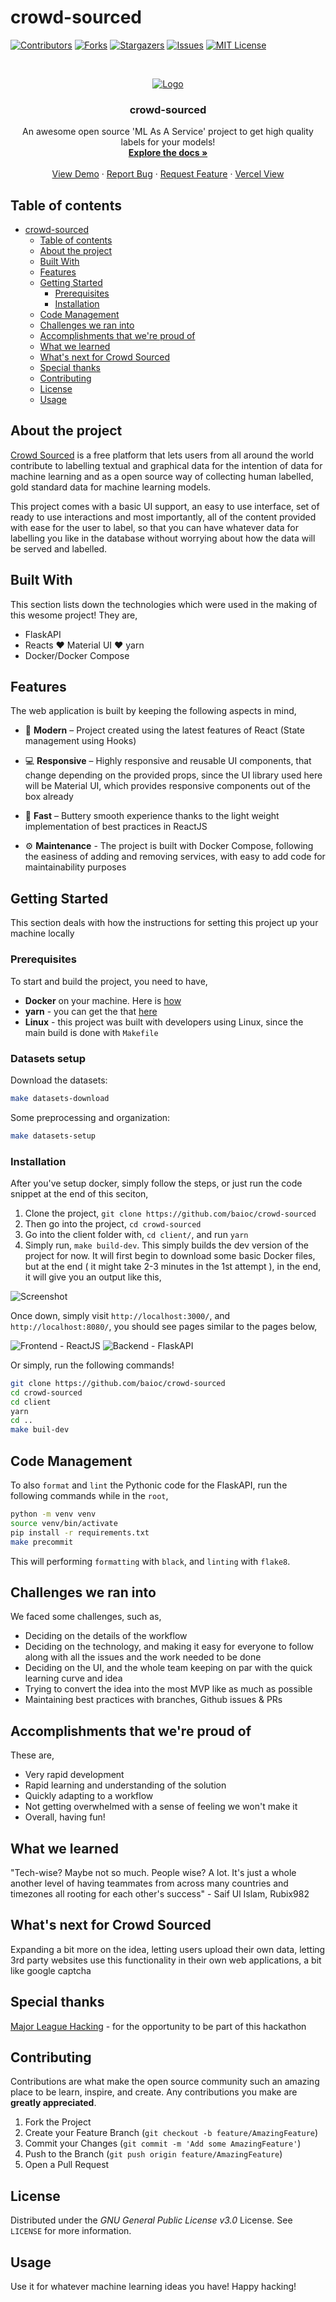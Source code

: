 # crowd-sourced

<!-- PROJECT SHIELDS -->
[![Contributors][contributors-shield]][contributors-url]
[![Forks][forks-shield]][forks-url]
[![Stargazers][stars-shield]][stars-url]
[![Issues][issues-shield]][issues-url]
[![MIT License][license-shield]][license-url]

<!-- PROJECT LOGO -->
<br />
<p align="center">
  <a href="https://github.com/baioc/crowd-sourced">
    <img src="assets/img/1.png" alt="Logo">
  </a>  

  <h3 align="center">crowd-sourced</h3>
  <p align="center">
    An awesome open source 'ML As A Service' project to get high quality labels for your models!
    <br />
    <a href="https://github.com/baioc/crowd-sourced"><strong>Explore the docs »</strong></a>
    <br />
    <br />
    <a href="https://github.com/baioc/crowd-sourced">View Demo</a>
    ·
    <a href="https://github.com/baioc/crowd-sourced/issues">Report Bug</a>
    ·
    <a href="https://github.com/baioc/crowd-sourced/issues">Request Feature</a>
    ·
    <a href="https://crowd-sourced.vercel.app/">Vercel View</a>
  </p>
</p>

## Table of contents

- [crowd-sourced](#crowd-sourced)
  - [Table of contents](#table-of-contents)
  - [About the project](#about-the-project)
  - [Built With](#built-with)
  - [Features](#features)
  - [Getting Started](#getting-started)
    - [Prerequisites](#prerequisites)
    - [Installation](#installation)
  - [Code Management](#code-management)
  - [Challenges we ran into](#challenges-we-ran-into)
  - [Accomplishments that we're proud of](#accomplishments-that-were-proud-of)
  - [What we learned](#what-we-learned)
  - [What's next for Crowd Sourced](#whats-next-for-crowd-sourced)
  - [Special thanks](#special-thanks)
  - [Contributing](#contributing)
  - [License](#license)
  - [Usage](#usage)

## About the project

[Crowd Sourced][Crowd Sourced] is a free platform that lets users from all around the world contribute to labelling textual and graphical data for the intention of data for machine learning and as a open source way of collecting human labelled, gold standard data for machine learning models.

This project comes with a basic UI support, an easy to use interface, set of ready to use interactions and most importantly, all of the content provided with ease for the user to label, so that you can have whatever data for labelling you like in the database without worrying about how the data will be served and labelled.

## Built With

This section lists down the technologies which were used in the making of this wesome project! They are,

- FlaskAPI
- Reacts :heart: Material UI :heart: yarn
- Docker/Docker Compose

## Features

The web application is built by keeping the following aspects in mind,

- 🎁 **Modern** – Project created using the latest features of React (State management using Hooks)

- 💻 **Responsive** – Highly responsive and reusable UI components, that change depending on the provided props, since the UI library used here will be Material UI, which provides responsive components out of the box already

- 🚀 **Fast** – Buttery smooth experience thanks to the light weight implementation of best practices in ReactJS

- ⚙️ **Maintenance** - The project is built with Docker Compose, following the easiness of adding and removing services, with easy to add code for maintainability purposes

<!-- GETTING STARTED -->
## Getting Started

This section deals with how the instructions for setting this project up your machine locally

### Prerequisites

To start and build the project, you need to have,

- **Docker** on your machine. Here is [how](https://docs.docker.com/engine/install/!)
- **yarn** - you can get the that [here](https://classic.yarnpkg.com/en/docs/install/#debian-stable)
- **Linux** - this project was built with developers using Linux, since the main build is done with `Makefile`

### Datasets setup

Download the datasets:
```bash
make datasets-download
```

Some preprocessing and organization:
```bash
make datasets-setup
```

### Installation

After you've setup docker, simply follow the steps, or just run the code snippet at the end of this seciton,

1. Clone the project, `git clone https://github.com/baioc/crowd-sourced`
2. Then go into the project, `cd crowd-sourced`
3. Go into the client folder with, `cd client/`, and run `yarn`
4. Simply run, `make build-dev`. This simply builds the dev version of the project for now. It will first begin to download some basic Docker files, but at the end ( it might take 2-3 minutes in the 1st attempt ), in the end, it will give you an output like this,

![Screenshot](https://user-images.githubusercontent.com/41635766/121229186-16a5f280-c8a7-11eb-9b16-4358c7522d33.png)

Once down, simply visit `http://localhost:3000/`, and `http://localhost:8080/`, you should see pages similar to the pages below,

![Frontend - ReactJS](https://user-images.githubusercontent.com/41635766/121229326-39380b80-c8a7-11eb-8772-352a2408c2c8.png)
![Backend - FlaskAPI](https://user-images.githubusercontent.com/41635766/121229357-4228dd00-c8a7-11eb-9d97-8795f882603b.png)

Or simply, run the following commands!

```bash
git clone https://github.com/baioc/crowd-sourced
cd crowd-sourced
cd client
yarn
cd ..
make buil-dev
```

## Code Management

To also `format` and `lint` the Pythonic code for the FlaskAPI, run the following commands while in the `root`,

```bash
python -m venv venv
source venv/bin/activate
pip install -r requirements.txt
make precommit
```

This will performing `formatting` with `black`, and `linting` with `flake8`.

## Challenges we ran into

We faced some challenges, such as,

- Deciding on the details of the workflow
- Deciding on the technology, and making it easy for everyone to follow along with all the issues and the work needed to be done
- Deciding on the UI, and the whole team keeping on par with the quick learning curve and idea
- Trying to convert the idea into the most MVP like as much as possible
- Maintaining best practices with branches, Github issues & PRs

## Accomplishments that we're proud of

These are,
- Very rapid development
- Rapid learning and understanding of the solution
- Quickly adapting to a workflow
- Not getting overwhelmed with a sense of feeling we won't  make it
- Overall, having fun!

## What we learned

"Tech-wise? Maybe not so much. People wise? A lot. It's just a whole another level of having teammates from across many countries and timezones all rooting for each other's success" - Saif Ul Islam, Rubix982

## What's next for Crowd Sourced

Expanding a bit more on the idea, letting users upload their own data, letting 3rd party websites use this functionality in their own web applications, a bit like google captcha

## Special thanks

[Major League Hacking][MLH] - for the opportunity to be part of this hackathon

<!-- CONTRIBUTING -->
## Contributing

Contributions are what make the open source community such an amazing place to be learn, inspire, and create. Any contributions you make are **greatly appreciated**.

1. Fork the Project
2. Create your Feature Branch (`git checkout -b feature/AmazingFeature`)
3. Commit your Changes (`git commit -m 'Add some AmazingFeature'`)
4. Push to the Branch (`git push origin feature/AmazingFeature`)
5. Open a Pull Request

<!-- LICENSE -->
## License

Distributed under the *GNU General Public License v3.0* License. See `LICENSE` for more information.

## Usage

Use it for whatever machine learning ideas you have! Happy hacking!

<!-- prettier-ignore-start -->
[axios]: https://github.com/axios/axios
[antd]: https://github.com/ant-design/ant-design
[react-awesome-reveal]: https://www.npmjs.com/package/react-awesome-reveal
[styled-componets]: https://github.com/styled-components/styled-components
[Crowd Sourced]: https://github.com/baioc/crowd-sourced
[MLH]: https://mlh.io/
<!-- prettier-ignore-end -->

<!-- MARKDOWN LINKS & IMAGES -->
<!-- https://www.markdownguide.org/basic-syntax/#reference-style-links -->
[contributors-shield]: https://img.shields.io/github/contributors/baioc/crowd-sourced.svg?style=for-the-badge
[contributors-url]: https://github.com/baioc/crowd-sourced/graphs/contributors
[forks-shield]: https://img.shields.io/github/forks/baioc/crowd-sourced.svg?style=for-the-badge
[forks-url]: https://github.com/baioc/crowd-sourced/network/members
[stars-shield]: https://img.shields.io/github/stars/baioc/crowd-sourced.svg?style=for-the-badge
[stars-url]: https://github.com/baioc/crowd-sourced/stargazers
[issues-shield]: https://img.shields.io/github/issues/baioc/crowd-sourced.svg?style=for-the-badge
[issues-url]: https://github.com/baioc/crowd-sourced/issues
[license-shield]: https://img.shields.io/github/license/baioc/crowd-sourced.svg?style=for-the-badge
[license-url]: https://github.com/baioc/crowd-sourced/blob/master/LICENSE.txt
